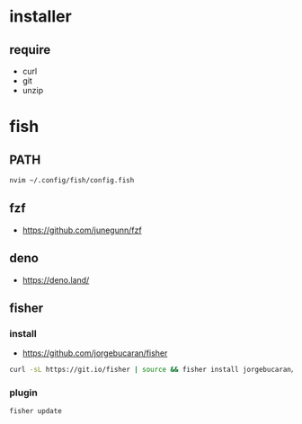 # installer

## require

- curl
- git
- unzip

# fish

## PATH

```bash
nvim ~/.config/fish/config.fish
```

## fzf

- <https://github.com/junegunn/fzf>

## deno

- <https://deno.land/>

## fisher

### install

- <https://github.com/jorgebucaran/fisher>

```bash
curl -sL https://git.io/fisher | source && fisher install jorgebucaran/fisher
```

### plugin

```bash
fisher update
```
